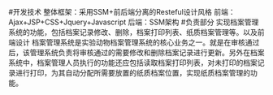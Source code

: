 #开发技术
整体框架：采用SSM+前后端分离的Resteful设计风格
前端：Ajax+JSP+CSS+Jquery+Javascript
后端：SSM架构
#负责部分
实现档案管理系统的功能，包括档案记录修改、删除，档案打印列表、纸质档案管理等。以及前端设计
档案管理系统是实验动物档案管理系统的核心业务之一。就是在审核通过后，该管理系统负责将审核通过的需要修改和删除档案记录进行更新。另外在档案系统中，档案管理人员执行的功能还应包括读取档案打印列表，对未打印的档案记录进行打印，为其自动分配所需要放置的纸质档案位置，实现纸质档案管理的功能。
